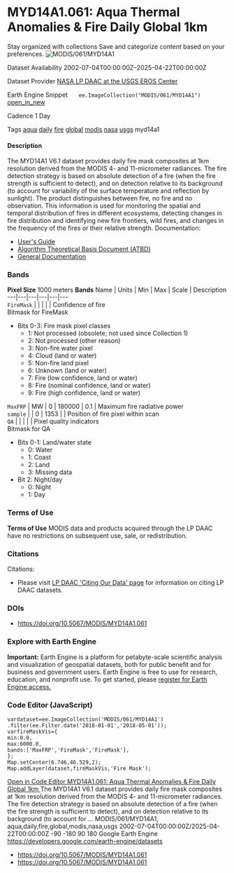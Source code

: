  
#  MYD14A1.061: Aqua Thermal Anomalies & Fire Daily Global 1km 
Stay organized with collections  Save and categorize content based on your preferences. 
![MODIS/061/MYD14A1](https://developers.google.com/earth-engine/datasets/images/MODIS/MODIS_061_MYD14A1_sample.png) 

Dataset Availability
    2002-07-04T00:00:00Z–2025-04-22T00:00:00Z 

Dataset Provider
     [ NASA LP DAAC at the USGS EROS Center ](https://doi.org/10.5067/MODIS/MYD14A1.061) 

Earth Engine Snippet
     `    ee.ImageCollection("MODIS/061/MYD14A1")   ` [ open_in_new ](https://code.earthengine.google.com/?scriptPath=Examples:Datasets/MODIS/MODIS_061_MYD14A1) 

Cadence
    1 Day 

Tags
     [aqua](https://developers.google.com/earth-engine/datasets/tags/aqua) [daily](https://developers.google.com/earth-engine/datasets/tags/daily) [fire](https://developers.google.com/earth-engine/datasets/tags/fire) [global](https://developers.google.com/earth-engine/datasets/tags/global) [modis](https://developers.google.com/earth-engine/datasets/tags/modis) [nasa](https://developers.google.com/earth-engine/datasets/tags/nasa) [usgs](https://developers.google.com/earth-engine/datasets/tags/usgs)
myd14a1
#### Description
The MYD14A1 V6.1 dataset provides daily fire mask composites at 1km resolution derived from the MODIS 4- and 11-micrometer radiances. The fire detection strategy is based on absolute detection of a fire (when the fire strength is sufficient to detect), and on detection relative to its background (to account for variability of the surface temperature and reflection by sunlight). The product distinguishes between fire, no fire and no observation. This information is used for monitoring the spatial and temporal distribution of fires in different ecosystems, detecting changes in fire distribution and identifying new fire frontiers, wild fires, and changes in the frequency of the fires or their relative strength.
Documentation:
  * [User's Guide](https://lpdaac.usgs.gov/documents/1005/MOD14_User_Guide_V61.pdf)
  * [Algorithm Theoretical Basis Document (ATBD)](https://lpdaac.usgs.gov/documents/87/MOD14_ATBD.pdf)
  * [General Documentation](https://ladsweb.modaps.eosdis.nasa.gov/filespec/MODIS/61/MYD14A1)


### Bands
**Pixel Size** 1000 meters 
**Bands**
Name | Units | Min | Max | Scale | Description  
---|---|---|---|---|---  
`FireMask` |  |  |  |  | Confidence of fire  
Bitmask for FireMask
  * Bits 0-3: Fire mask pixel classes 
    * 1: Not processed (obsolete; not used since Collection 1)
    * 2: Not processed (other reason)
    * 3: Non-fire water pixel
    * 4: Cloud (land or water)
    * 5: Non-fire land pixel
    * 6: Unknown (land or water)
    * 7: Fire (low confidence, land or water)
    * 8: Fire (nominal confidence, land or water)
    * 9: Fire (high confidence, land or water)

  
`MaxFRP` | MW |  0  |  180000  | 0.1 | Maximum fire radiative power  
`sample` |  |  0  |  1353  |  | Position of fire pixel within scan  
`QA` |  |  |  |  | Pixel quality indicators  
Bitmask for QA
  * Bits 0-1: Land/water state 
    * 0: Water
    * 1: Coast
    * 2: Land
    * 3: Missing data
  * Bit 2: Night/day 
    * 0: Night
    * 1: Day

  
### Terms of Use
**Terms of Use**
MODIS data and products acquired through the LP DAAC have no restrictions on subsequent use, sale, or redistribution.
### Citations
Citations:
  * Please visit [LP DAAC 'Citing Our Data' page](https://lpdaac.usgs.gov/citing_our_data) for information on citing LP DAAC datasets.


### DOIs
  * [ https://doi.org/10.5067/MODIS/MYD14A1.061 ](https://doi.org/10.5067/MODIS/MYD14A1.061)


### Explore with Earth Engine
**Important:** Earth Engine is a platform for petabyte-scale scientific analysis and visualization of geospatial datasets, both for public benefit and for business and government users. Earth Engine is free to use for research, education, and nonprofit use. To get started, please [register for Earth Engine access.](https://console.cloud.google.com/earth-engine)
### Code Editor (JavaScript)
```
vardataset=ee.ImageCollection('MODIS/061/MYD14A1')
.filter(ee.Filter.date('2018-01-01','2018-05-01'));
varfireMaskVis={
min:0.0,
max:6000.0,
bands:['MaxFRP','FireMask','FireMask'],
};
Map.setCenter(6.746,46.529,2);
Map.addLayer(dataset,fireMaskVis,'Fire Mask');
```
[ Open in Code Editor ](https://code.earthengine.google.com/?scriptPath=Examples:Datasets/MODIS/MODIS_061_MYD14A1)
[ MYD14A1.061: Aqua Thermal Anomalies & Fire Daily Global 1km ](https://developers.google.com/earth-engine/datasets/catalog/MODIS_061_MYD14A1)
The MYD14A1 V6.1 dataset provides daily fire mask composites at 1km resolution derived from the MODIS 4- and 11-micrometer radiances. The fire detection strategy is based on absolute detection of a fire (when the fire strength is sufficient to detect), and on detection relative to its background (to account for …
MODIS/061/MYD14A1, aqua,daily,fire,global,modis,nasa,usgs 
2002-07-04T00:00:00Z/2025-04-22T00:00:00Z
-90 -180 90 180 
Google Earth Engine
https://developers.google.com/earth-engine/datasets
  * [ https://doi.org/10.5067/MODIS/MYD14A1.061 ](https://doi.org/https://doi.org/10.5067/MODIS/MYD14A1.061)
  * [ https://doi.org/10.5067/MODIS/MYD14A1.061 ](https://doi.org/https://developers.google.com/earth-engine/datasets/catalog/MODIS_061_MYD14A1)


